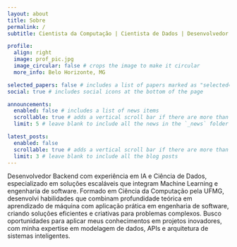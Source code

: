 ```yaml
---
layout: about
title: Sobre
permalink: /
subtitle: Cientista da Computação | Cientista de Dados | Desenvolvedor de Software

profile:
  align: right
  image: prof_pic.jpg
  image_circular: false # crops the image to make it circular
  more_info: Belo Horizonte, MG

selected_papers: false # includes a list of papers marked as "selected={true}"
social: true # includes social icons at the bottom of the page

announcements:
  enabled: false # includes a list of news items
  scrollable: true # adds a vertical scroll bar if there are more than 3 news items
  limit: 5 # leave blank to include all the news in the `_news` folder

latest_posts:
  enabled: false
  scrollable: true # adds a vertical scroll bar if there are more than 3 new posts items
  limit: 3 # leave blank to include all the blog posts
---
```


Desenvolvedor Backend com experiência em IA e Ciência de Dados, especializado em soluções escaláveis que integram Machine Learning e engenharia de software. Formado em Ciência da Computação pela UFMG, desenvolvi habilidades que combinam profundidade teórica em aprendizado de máquina com aplicação prática em engenharia de software, criando soluções eficientes e criativas para problemas complexos. Busco oportunidades para aplicar meus conhecimentos em projetos inovadores, com minha expertise em modelagem de dados, APIs e arquitetura de sistemas inteligentes.
